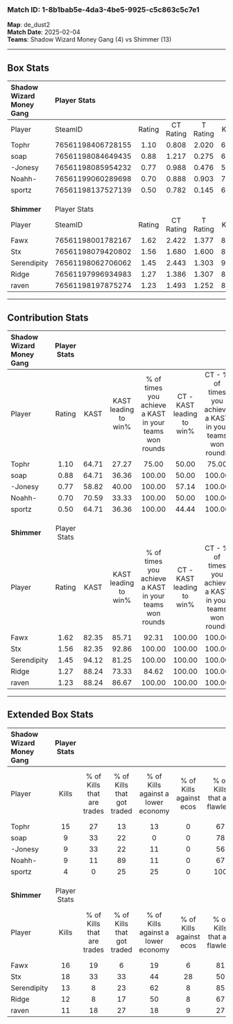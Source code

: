 ### Match ID: 1-8b1bab5e-4da3-4be5-9925-c5c863c5c7e1  
**Map**: de_dust2  
**Match Date**: 2025-02-04  
**Teams**: Shadow Wizard Money Gang (4) vs Shimmer (13)  

---  

## Box Stats  

| **Shadow Wizard Money Gang** | Player Stats      |        |           |          |       |       |       |         |        |      |     |
| :- | :- | :-: | :-: | :-: | :-: | :-: | :-: | :-: | :-: | :-: | :-: |
| Player                       | SteamID           | Rating | CT Rating | T Rating | KAST  |  ADR  | Kills | Assists | Deaths | K/D  | HS% |
| Tophr                        | 76561198406728155 |  1.10  |   0.808   |  2.020   | 64.71 | 76.3  |  15   |    0    |   14   | 1.07 | 60  |
| soap                         | 76561198084649435 |  0.88  |   1.217   |  0.275   | 64.71 | 84.3  |   9   |    4    |   13   | 0.69 | 77  |
| -Jonesy                      | 76561198085954232 |  0.77  |   0.988   |  0.476   | 58.82 | 70.0  |   9   |    7    |   14   | 0.64 | 55  |
| Noahh-                       | 76561199060289698 |  0.70  |   0.888   |  0.903   | 70.59 | 57.8  |   9   |    3    |   17   | 0.53 | 55  |
| sportz                       | 76561198137527139 |  0.50  |   0.782   |  0.145   | 64.71 | 40.7  |   4   |    1    |   12   | 0.33 | 25  |
|                              |                   |        |           |          |       |       |       |         |        |      |     |
|                              |                   |        |           |          |       |       |       |         |        |      |     |
|                              |                   |        |           |          |       |       |       |         |        |      |     |
| **Shimmer**                  | Player Stats      |        |           |          |       |       |       |         |        |      |     |
| Player                       | SteamID           | Rating | CT Rating | T Rating | KAST  |  ADR  | Kills | Assists | Deaths | K/D  | HS% |
| Fawx                         | 76561198001782167 |  1.62  |   2.422   |  1.377   | 82.35 | 110.5 |  16   |    7    |   8    | 2.00 | 43  |
| Stx                          | 76561198079420802 |  1.56  |   1.680   |  1.600   | 82.35 | 88.5  |  18   |    2    |   10   | 1.80 | 55  |
| Serendipity                  | 76561198062706062 |  1.45  |   2.443   |  1.303   | 94.12 | 76.3  |  13   |    8    |   8    | 1.63 | 46  |
| Ridge                        | 76561197996934983 |  1.27  |   1.386   |  1.307   | 88.24 | 73.8  |  12   |    5    |   10   | 1.20 | 58  |
| raven                        | 76561198197875274 |  1.23  |   1.493   |  1.252   | 88.24 | 77.6  |  11   |    5    |   10   | 1.10 | 54  |
---  

## Contribution Stats  

| **Shadow Wizard Money Gang** | Player Stats |       |                      |                                                        |                           |                                                             |                          |                                                            |
| :- | :-: | :-: | :-: | :-: | :-: | :-: | :-: | :-: |
| Player                       |    Rating    | KAST  | KAST leading to win% | % of times you achieve a KAST in your teams won rounds | CT - KAST leading to win% | CT - % of times you achieve a KAST in your teams won rounds | T - KAST leading to win% | T - % of times you achieve a KAST in your teams won rounds |
| Tophr                        |     1.10     | 64.71 |        27.27         |                         75.00                          |           50.00           |                            75.00                            |           0.00           |                            0.00                            |
| soap                         |     0.88     | 64.71 |        36.36         |                         100.00                         |           50.00           |                           100.00                            |           0.00           |                            0.00                            |
| -Jonesy                      |     0.77     | 58.82 |        40.00         |                         100.00                         |           57.14           |                           100.00                            |           0.00           |                            0.00                            |
| Noahh-                       |     0.70     | 70.59 |        33.33         |                         100.00                         |           50.00           |                           100.00                            |           0.00           |                            0.00                            |
| sportz                       |     0.50     | 64.71 |        36.36         |                         100.00                         |           44.44           |                           100.00                            |           0.00           |                            0.00                            |
|                              |              |       |                      |                                                        |                           |                                                             |                          |                                                            |
|                              |              |       |                      |                                                        |                           |                                                             |                          |                                                            |
|                              |              |       |                      |                                                        |                           |                                                             |                          |                                                            |
| **Shimmer**                  | Player Stats |       |                      |                                                        |                           |                                                             |                          |                                                            |
| Player                       |    Rating    | KAST  | KAST leading to win% | % of times you achieve a KAST in your teams won rounds | CT - KAST leading to win% | CT - % of times you achieve a KAST in your teams won rounds | T - KAST leading to win% | T - % of times you achieve a KAST in your teams won rounds |
| Fawx                         |     1.62     | 82.35 |        85.71         |                         92.31                          |          100.00           |                           100.00                            |          77.78           |                           87.50                            |
| Stx                          |     1.56     | 82.35 |        92.86         |                         100.00                         |          100.00           |                           100.00                            |          88.89           |                           100.00                           |
| Serendipity                  |     1.45     | 94.12 |        81.25         |                         100.00                         |          100.00           |                           100.00                            |          72.73           |                           100.00                           |
| Ridge                        |     1.27     | 88.24 |        73.33         |                         84.62                          |          100.00           |                           100.00                            |          60.00           |                           75.00                            |
| raven                        |     1.23     | 88.24 |        86.67         |                         100.00                         |          100.00           |                           100.00                            |          80.00           |                           100.00                           |
---  

## Extended Box Stats  

| **Shadow Wizard Money Gang** | Player Stats |                            |                            |                                    |                         |                              |                                 |        |                             |                                     |                          |                               |                            |
| :- | :-: | :-: | :-: | :-: | :-: | :-: | :-: | :-: | :-: | :-: | :-: | :-: | :-: |
| Player                       |    Kills     | % of Kills that are trades | % of Kills that got traded | % of Kills against a lower economy | % of Kills against ecos | % of Kills that are flawless | % of Kills that are close duels | Deaths | % of Deaths that get traded | % of Deaths against a lower economy | % of Deaths against ecos | % of Deaths that are flawless | % of Deaths that are close |
| Tophr                        |      15      |             27             |             13             |                 13                 |            0            |              67              |                0                |   14   |             14              |                  0                  |            0             |              93               |             7              |
| soap                         |      9       |             33             |             22             |                 0                  |            0            |              78              |                0                |   13   |             15              |                  0                  |            0             |              46               |             31             |
| -Jonesy                      |      9       |             33             |             22             |                 11                 |            0            |              56              |                0                |   14   |             14              |                  0                  |            0             |              64               |             7              |
| Noahh-                       |      9       |             11             |             89             |                 11                 |            0            |              67              |                0                |   17   |             35              |                  6                  |            0             |              59               |             0              |
| sportz                       |      4       |             0              |             25             |                 25                 |            0            |             100              |                0                |   12   |             25              |                  0                  |            0             |              50               |             8              |
|                              |              |                            |                            |                                    |                         |                              |                                 |        |                             |                                     |                          |                               |                            |
|                              |              |                            |                            |                                    |                         |                              |                                 |        |                             |                                     |                          |                               |                            |
|                              |              |                            |                            |                                    |                         |                              |                                 |        |                             |                                     |                          |                               |                            |
| **Shimmer**                  | Player Stats |                            |                            |                                    |                         |                              |                                 |        |                             |                                     |                          |                               |                            |
| Player                       |    Kills     | % of Kills that are trades | % of Kills that got traded | % of Kills against a lower economy | % of Kills against ecos | % of Kills that are flawless | % of Kills that are close duels | Deaths | % of Deaths that get traded | % of Deaths against a lower economy | % of Deaths against ecos | % of Deaths that are flawless | % of Deaths that are close |
| Fawx                         |      16      |             19             |             6              |                 19                 |            6            |              81              |                6                |   8    |             25              |                 25                  |            13            |              88               |             0              |
| Stx                          |      18      |             33             |             33             |                 44                 |           28            |              50              |               17                |   10   |             20              |                 30                  |            20            |              60               |             0              |
| Serendipity                  |      13      |             8              |             23             |                 62                 |            8            |              85              |                0                |   8    |             75              |                 38                  |            13            |              88               |             0              |
| Ridge                        |      12      |             8              |             17             |                 50                 |            8            |              67              |               17                |   10   |             20              |                 30                  |            20            |              80               |             0              |
| raven                        |      11      |             18             |             27             |                 18                 |            9            |              27              |                9                |   10   |             30              |                 10                  |            10            |              40               |             0              |
